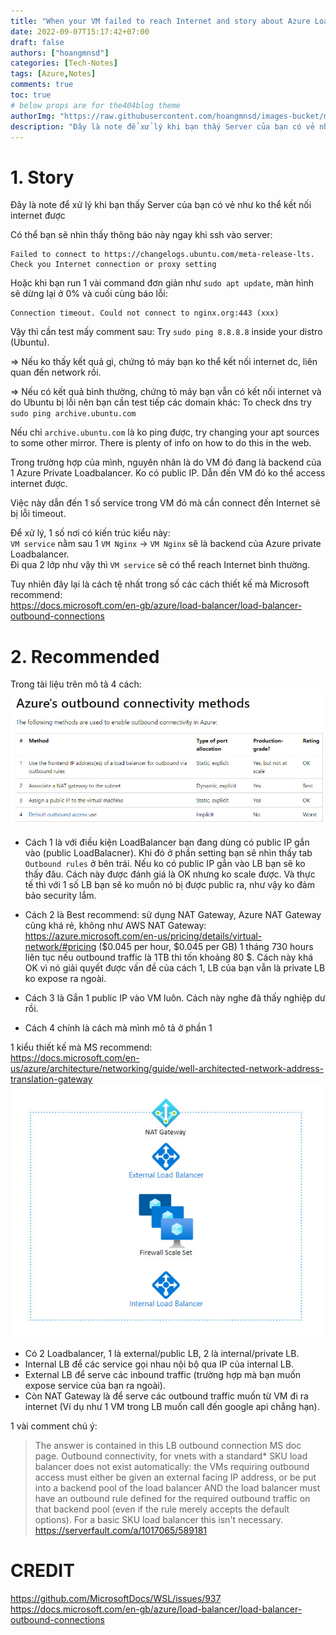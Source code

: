 ```yaml
---
title: "When your VM failed to reach Internet and story about Azure Load Balancer"
date: 2022-09-07T15:17:42+07:00
draft: false
authors: ["hoangmnsd"]
categories: [Tech-Notes]
tags: [Azure,Notes]
comments: true
toc: true
# below props are for the404blog theme
authorImg: "https://raw.githubusercontent.com/hoangmnsd/images-bucket/master/static/images/hoangmsnd-avatar001.jpg"
description: "Đây là note để xử lý khi bạn thấy Server của bạn có vẻ như ko thể kết nối internet được"
---
```


# 1. Story

Đây là note để xử lý khi bạn thấy Server của bạn có vẻ như ko thể kết nối internet được

Có thể bạn sẽ nhìn thấy thông báo này ngay khi ssh vào server:  
```
Failed to connect to https://changelogs.ubuntu.com/meta-release-lts. Check you Internet connection or proxy setting
```
Hoặc khi bạn run 1 vài command đơn giản như `sudo apt update`, màn hình sẽ dừng lại ở 0% và cuối cùng báo lỗi:
```
Connection timeout. Could not connect to nginx.org:443 (xxx)
```

Vậy thì cần test mấy comment sau:
Try `sudo ping 8.8.8.8` inside your distro (Ubuntu).

=> Nếu ko thấy kết quả gì, chứng tỏ máy bạn ko thể kết nối internet dc, liên quan đến network rồi.

=> Nếu có kết quả bình thường, chứng tỏ máy bạn vẫn có kết nối internet và do Ubuntu bị lỗi nên bạn cần test tiếp các domain khác:
To check dns try `sudo ping archive.ubuntu.com`

Nếu chỉ `archive.ubuntu.com` là ko ping được, try changing your apt sources to some other mirror. There is plenty of info on how to do this in the web.

Trong trường hợp của mình, nguyên nhân là do VM đó đang là backend của 1 Azure Private Loadbalancer. Ko có public IP.
Dẫn đến VM đó ko thể access internet được.  

Việc này dẫn đến 1 số service trong VM đó mà cần connect đến Internet sẽ bị lỗi timeout. 

Để xử lý, 1 số nơi có kiến trúc kiểu này:  
`VM service` nằm sau 1 `VM Nginx` -> `VM Nginx` sẽ là backend của Azure private Loadbalancer.  
Đi qua 2 lớp như vậy thì `VM service` sẽ có thể reach Internet bình thường. 

Tuy nhiên đây lại là cách tệ nhất trong số các cách thiết kế mà Microsoft recommend:  
https://docs.microsoft.com/en-gb/azure/load-balancer/load-balancer-outbound-connections

# 2. Recommended

Trong tài liệu trên mô tả 4 cách:  
![](https://raw.githubusercontent.com/hoangmnsd/images-bucket/master/static/images/azure-outbound-medthod.jpg)

- Cách 1 là với điều kiện LoadBalancer bạn đang dùng có public IP gắn vào (public LoadBalacner). Khi đó ở phần setting bạn sẽ nhìn thấy tab `Outbound rules` ở bên trái. Nếu ko có public IP gắn vào LB bạn sẽ ko thấy đâu.
Cách này được đánh giá là OK nhưng ko scale được. Và thực tế thì với 1 số LB bạn sẽ ko muốn nó bị được public ra, như vậy ko đảm bảo security lắm.

- Cách 2 là Best recommend: sử dụng NAT Gateway, Azure NAT Gateway cũng khá rẻ, không như AWS NAT Gateway:
https://azure.microsoft.com/en-us/pricing/details/virtual-network/#pricing 
($0.045 per hour, $0.045 per GB) 1 tháng 730 hours liên tục nếu outbound traffic là 1TB thì tốn khoảng 80 $. 
Cách này khá OK vì nó giải quyết được vấn đề của cách 1, LB của bạn vẫn là private LB ko expose ra ngoài. 

- Cách 3 là Gắn 1 public IP vào VM luôn. Cách này nghe đã thấy nghiệp dư rồi.

- Cách 4 chính là cách mà mình mô tả ở phần 1

1 kiểu thiết kế mà MS recommend:  
https://docs.microsoft.com/en-us/azure/architecture/networking/guide/well-architected-network-address-translation-gateway
![](https://raw.githubusercontent.com/hoangmnsd/images-bucket/master/static/images/auzre-natgw.jpg)
- Có 2 Loadbalancer, 1 là external/public LB, 2 là internal/private LB.  
- Internal LB để các service gọi nhau nội bộ qua IP của internal LB.  
- External LB để serve các inbound traffic (trường hợp mà bạn muốn expose service của bạn ra ngoài).  
- Còn NAT Gateway là để serve các outbound traffic muốn từ VM đi ra internet (Ví dụ như 1 VM trong LB muốn call đến google api chẳng hạn).


1 vài comment chú ý:  
> The answer is contained in this LB outbound connection MS doc page. Outbound connectivity, for vnets with a standard* SKU load balancer does not exist automatically: the VMs requiring outbound access must either be given an external facing IP address, or be put into a backend pool of the load balancer AND the load balancer must have an outbound rule defined for the required outbound traffic on that backend pool (even if the rule merely accepts the default options). For a basic SKU load balancer this isn't necessary.  
https://serverfault.com/a/1017065/589181


# CREDIT

https://github.com/MicrosoftDocs/WSL/issues/937  
https://docs.microsoft.com/en-gb/azure/load-balancer/load-balancer-outbound-connections  

